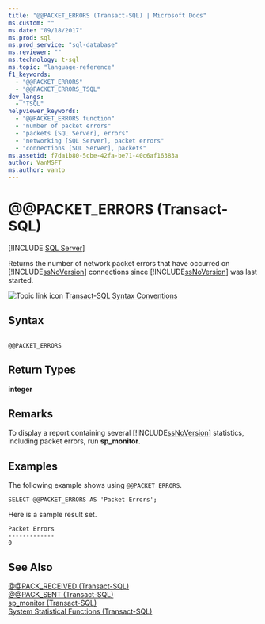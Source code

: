 ```yaml
---
title: "@@PACKET_ERRORS (Transact-SQL) | Microsoft Docs"
ms.custom: ""
ms.date: "09/18/2017"
ms.prod: sql
ms.prod_service: "sql-database"
ms.reviewer: ""
ms.technology: t-sql
ms.topic: "language-reference"
f1_keywords: 
  - "@@PACKET_ERRORS"
  - "@@PACKET_ERRORS_TSQL"
dev_langs: 
  - "TSQL"
helpviewer_keywords: 
  - "@@PACKET_ERRORS function"
  - "number of packet errors"
  - "packets [SQL Server], errors"
  - "networking [SQL Server], packet errors"
  - "connections [SQL Server], packets"
ms.assetid: f7da1b80-5cbe-42fa-be71-40c6af16383a
author: VanMSFT
ms.author: vanto
---
```

# &#x40;&#x40;PACKET_ERRORS (Transact-SQL)
[!INCLUDE [SQL Server](../../includes/applies-to-version/sqlserver.md)]

  Returns the number of network packet errors that have occurred on [!INCLUDE[ssNoVersion](../../includes/ssnoversion-md.md)] connections since [!INCLUDE[ssNoVersion](../../includes/ssnoversion-md.md)] was last started.  
  
 ![Topic link icon](../../database-engine/configure-windows/media/topic-link.gif "Topic link icon") [Transact-SQL Syntax Conventions](../../t-sql/language-elements/transact-sql-syntax-conventions-transact-sql.md)  
  
## Syntax  
  
```  
  
@@PACKET_ERRORS  
```  
  
## Return Types  
 **integer**  
  
## Remarks  
 To display a report containing several [!INCLUDE[ssNoVersion](../../includes/ssnoversion-md.md)] statistics, including packet errors, run **sp_monitor**.  
  
## Examples  
 The following example shows using `@@PACKET_ERRORS`.  
  
```  
SELECT @@PACKET_ERRORS AS 'Packet Errors';  
```  
  
 Here is a sample result set.  
  
```  
Packet Errors  
-------------  
0  
```  
  
## See Also  
 [@@PACK_RECEIVED &#40;Transact-SQL&#41;](../../t-sql/functions/pack-received-transact-sql.md)   
 [@@PACK_SENT &#40;Transact-SQL&#41;](../../t-sql/functions/pack-sent-transact-sql.md)   
 [sp_monitor &#40;Transact-SQL&#41;](../../relational-databases/system-stored-procedures/sp-monitor-transact-sql.md)   
 [System Statistical Functions &#40;Transact-SQL&#41;](../../t-sql/functions/system-statistical-functions-transact-sql.md)  
  
  
